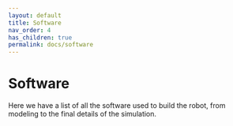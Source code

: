 ```yaml
---
layout: default
title: Software
nav_order: 4
has_children: true
permalink: docs/software
---
```


# Software

Here we have a list of all the software used to build the robot, from modeling to the final details of the simulation.